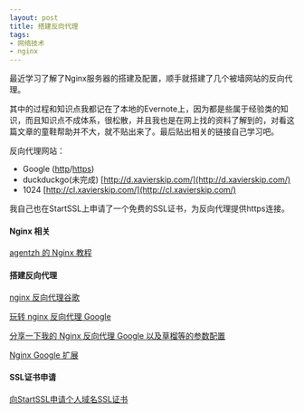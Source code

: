 ```yaml
---
layout: post
title: 搭建反向代理
tags:
- 网络技术
- nginx
---
```


最近学习了解了Nginx服务器的搭建及配置，顺手就搭建了几个被墙网站的反向代理。

其中的过程和知识点我都记在了本地的Evernote上，因为都是些属于经验类的知识，而且知识点不成体系，很松散，并且我也是在网上找的资料了解到的，对看这篇文章的童鞋帮助并不大，就不贴出来了。最后贴出相关的链接自己学习吧。

反向代理网站：

* Google ([http](http://g.xavierskip.com/)/[https](https://g.xavierskip.com))
* duckduckgo(未完成) [http://d.xavierskip.com/](http://d.xavierskip.com/)
* 1024 [http://cl.xavierskip.com/](http://cl.xavierskip.com/)

我自己也在StartSSL上申请了一个免费的SSL证书，为反向代理提供https连接。


#### Nginx 相关
[agentzh 的 Nginx 教程](http://openresty.org/download/agentzh-nginx-tutorials-zhcn.html#02-NginxDirectiveExecOrder10)

#### 搭建反向代理
[nginx 反向代理谷歌](https://sqzr.cc/blog/2014/11/02/nginx-reverse-proxy-google/)

[玩转 nginx 反向代理 Google](http://hack0nair.me/2014-10-25-how-to-setup-reverse-proxy-by-nginx/)

[分享一下我的 Nginx 反向代理 Google 以及草榴等的参数配置](https://www.v2ex.com/t/126028)

[Nginx Google 扩展](https://github.com/cuber/ngx_http_google_filter_module/blob/master/README.zh-CN.md)

#### SSL证书申请
[向StartSSL申请个人域名SSL证书](http://jeeker.net/article/apply-ssl-certificat-for-domain-from-startssl/)


